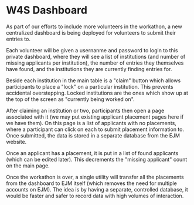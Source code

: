 # W4S Dashboard

As part of our efforts to include more volunteers in the workathon, a new centralized dashboard is being deployed for volunteers to submit their entries to.

Each volunteer will be given a usernanme and password to login to this private dashboard, where they will see a list of institutions (and number of missing applicants per institution), the number of entries they themselves have found, and the institutions they are currently finding entries for.

Beside each institution in the main table is a "claim" button which allows participants to place a "lock" on a particular institution. This prevents accidental overstepping. Locked institutions are the ones which show up at the top of the screen as "currently being worked on".

After claiming an institution or two, participants then open a page associated with it (we may put existing applicant placement pages here if we have them). On this page is a list of applicants with no placements, where a participant can click on each to submit placement information to. Once submitted, the data is stored in a separate database from the EJM website. 

Once an applicant has a placement, it is put in a list of found applicants (which can be edited later). This decrements the "missing applicant" count on the main page.

Once the workathon is over, a single utility will transfer all the placements from the dashboard to EJM itself (which removes the need for multiple accounts on EJM). The idea is by having a separate, controlled database, it would be faster and safer to record data with high volumes of interaction.

